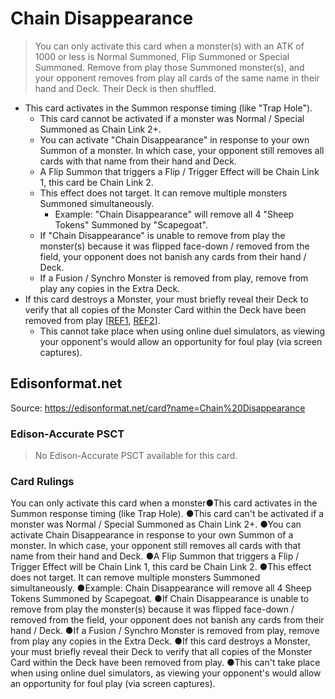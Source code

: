 # Chain Disappearance

> You can only activate this card when a monster(s) with an ATK of 1000 or less is Normal Summoned, Flip Summoned or Special Summoned. Remove from play those Summoned monster(s), and your opponent removes from play all cards of the same name in their hand and Deck. Their Deck is then shuffled.

*   This card activates in the Summon response timing (like "Trap Hole").
    *   This card cannot be activated if a monster was Normal / Special Summoned as Chain Link 2+.
    *   You can activate "Chain Disappearance" in response to your own Summon of a monster. In which case, your opponent still removes all cards with that name from their hand and Deck.
    *   A Flip Summon that triggers a Flip / Trigger Effect will be Chain Link 1, this card be Chain Link 2.
    *   This effect does not target. It can remove multiple monsters Summoned simultaneously.
        *   Example: "Chain Disappearance" will remove all 4 "Sheep Tokens" Summoned by "Scapegoat".
    *   If "Chain Disappearance" is unable to remove from play the monster(s) because it was flipped face-down / removed from the field, your opponent does not banish any cards from their hand / Deck.
    *   If a Fusion / Synchro Monster is removed from play, remove from play any copies in the Extra Deck.
*   If this card destroys a Monster, your must briefly reveal their Deck to verify that all copies of the Monster Card within the Deck have been removed from play \[[REF1](https://www.pojo.biz/board/showthread.php?t=822229), [REF2](https://www.pojo.biz/board/showthread.php?t=960621)\].
    *   This cannot take place when using online duel simulators, as viewing your opponent's would allow an opportunity for foul play (via screen captures).

## Edisonformat.net

Source: https://edisonformat.net/card?name=Chain%20Disappearance

### Edison-Accurate PSCT

> No Edison-Accurate PSCT available for this card.

### Card Rulings

You can only activate this card when a monster●This card activates in the Summon response timing (like Trap Hole).
●This card can't be activated if a monster was Normal / Special Summoned as Chain Link 2+.
●You can activate Chain Disappearance in response to your own Summon of a monster. In which case, your opponent still removes all cards with that name from their hand and Deck.
●A Flip Summon that triggers a Flip / Trigger Effect will be Chain Link 1, this card be Chain Link 2.
●This effect does not target. It can remove multiple monsters Summoned simultaneously.
●Example: Chain Disappearance will remove all 4 Sheep Tokens Summoned by Scapegoat.
●If Chain Disappearance is unable to remove from play the monster(s) because it was flipped face-down / removed from the field, your opponent does not banish any cards from their hand / Deck.
●If a Fusion / Synchro Monster is removed from play, remove from play any copies in the Extra Deck.
●If this card destroys a Monster, your must briefly reveal their Deck to verify that all copies of the Monster Card within the Deck have been removed from play.
●This can't take place when using online duel simulators, as viewing your opponent's would allow an opportunity for foul play (via screen captures).
            